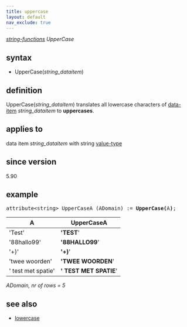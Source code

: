 ```yaml
---
title: uppercase
layout: default
nav_exclude: true
---
```

*[string-functions](string-functions) UpperCase*

## syntax

- UpperCase(*string_dataitem*)

## definition

UpperCase(*string_dataitem*) translates all lowercase characters of [data-item](data-item) *string_dataitem* to **uppercases**.

## applies to

data item *string_dataitem* with string [value-type](value-type)

## since version

5.90

## example

<pre>
attribute&lt;string&gt; UpperCaseA (ADomain) := <B>UpperCase(</B>A<B>)</B>;
</pre>

| A                  |  **UpperCaseA**        |
|--------------------|------------------------|
| 'Test'             | **'TEST**'             |
| '88hallo99'        | **'88HALLO99**'        |
| '+)'               | **'+)**'               |
| 'twee woorden'     | **'TWEE WOORDEN**'     |
| ' test met spatie' | **' TEST MET SPATIE**' |

*ADomain, nr of rows = 5*

## see also

- [lowercase](lowercase)